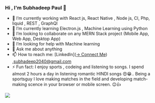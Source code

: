 ### Hi , I'm Subhadeep Paul 👋


- 🔭 I’m currently working with React js, React Native , Node js, CI, Php, liquid , REST , GraphQl
- 🌱 I’m currently learning Electron.js , Machine Learning using Python
- 👯 I’m looking to collaborate on any MERN Stack project (Mobile App, Web App, Desktop App)
- 🤔 I’m looking for help with Machine learning
- 💬 Ask me about anything 
- 📫 How to reach me:  [LinkedIn]([-> Connect Me](https://www.linkedin.com/in/subhadeep1996/))  ,subhadeep2040@gmail.com
- ⚡ Fun fact: I enjoy  sports , codeing and listening to songs. I spend almost 2 hours a day  in listening romantic HINDI songs 😍😁..
Being a sportsguy I love making matches in the field and developing match-making scence in your browser or mobile screen. 😉👍

<img src="https://github-readme-stats.vercel.app/api?username=SUBHADEEP96&&show_icons=true&title_color=ffffff&icon_color=ffffff&text_color=daf7dc&bg_color=1565c0" align="center">


